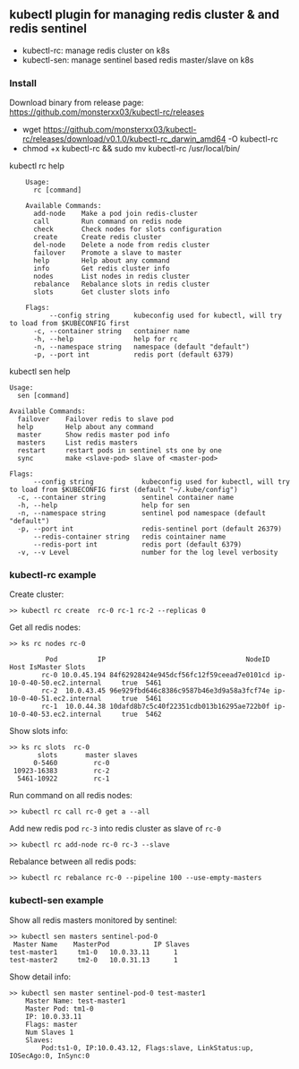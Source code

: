 ##  kubectl plugin for managing redis cluster & and redis sentinel

- kubectl-rc: manage redis cluster on k8s
- kubectl-sen: manage sentinel based redis master/slave on k8s

### Install

Download binary from release page: https://github.com/monsterxx03/kubectl-rc/releases

- wget https://github.com/monsterxx03/kubectl-rc/releases/download/v0.1.0/kubectl-rc_darwin_amd64 -O kubectl-rc
- chmod +x kubectl-rc && sudo mv kubectl-rc /usr/local/bin/

kubectl rc help

        Usage:
          rc [command]

        Available Commands:
          add-node    Make a pod join redis-cluster
          call        Run command on redis node
          check       Check nodes for slots configuration
          create      Create redis cluster
          del-node    Delete a node from redis cluster
          failover    Promote a slave to master
          help        Help about any command
          info        Get redis cluster info
          nodes       List nodes in redis cluster
          rebalance   Rebalance slots in redis cluster
          slots       Get cluster slots info

        Flags:
              --config string      kubeconfig used for kubectl, will try to load from $KUBECONFIG first
          -c, --container string   container name
          -h, --help               help for rc
          -n, --namespace string   namespace (default "default")
          -p, --port int           redis port (default 6379)

kubectl sen help

    Usage:
      sen [command]

    Available Commands:
      failover    Failover redis to slave pod
      help        Help about any command
      master      Show redis master pod info
      masters     List redis masters
      restart     restart pods in sentinel sts one by one
      sync        make <slave-pod> slave of <master-pod>

    Flags:
          --config string            kubeconfig used for kubectl, will try to load from $KUBECONFIG first (default "~/.kube/config")
      -c, --container string         sentinel container name
      -h, --help                     help for sen
      -n, --namespace string         sentinel pod namespace (default "default")
      -p, --port int                 redis-sentinel port (default 26379)
          --redis-container string   redis cointainer name
          --redis-port int           redis port (default 6379)
      -v, --v Level                  number for the log level verbosity


### kubectl-rc example

Create cluster:

    >> kubectl rc create  rc-0 rc-1 rc-2 --replicas 0

Get all redis nodes:

    >> ks rc nodes rc-0

             Pod          IP                                   NodeID                       Host IsMaster Slots
            rc-0 10.0.45.194 84f62928424e945dcf56fc12f59ceead7e0101cd ip-10-0-40-50.ec2.internal     true  5461
            rc-2  10.0.43.45 96e929fbd646c8386c9587b46e3d9a58a3fcf74e ip-10-0-40-51.ec2.internal     true  5461
            rc-1  10.0.44.38 10dafd8b7c5c40f22351cdb013b16295ae722b0f ip-10-0-40-53.ec2.internal     true  5462 
    
    
Show slots info:

    >> ks rc slots  rc-0
           slots       master slaves
          0-5460         rc-0       
     10923-16383         rc-2       
      5461-10922         rc-1    

Run command on all redis nodes:

    >> kubectl rc call rc-0 get a --all


Add new redis pod `rc-3` into redis cluster as slave of `rc-0`

    >> kubectl rc add-node rc-0 rc-3 --slave

Rebalance between all redis pods:

    >> kubectl rc rebalance rc-0 --pipeline 100 --use-empty-masters

### kubectl-sen example

Show all redis masters monitored by sentinel:
    
    >> kubectl sen masters sentinel-pod-0
     Master Name    MasterPod           IP Slaves
    test-master1     tm1-0   10.0.33.11      1
    test-master2     tm2-0   10.0.31.13      1

Show detail info:

    >> kubectl sen master sentinel-pod-0 test-master1
        Master Name: test-master1
        Master Pod: tm1-0
        IP: 10.0.33.11
        Flags: master
        Num Slaves 1
        Slaves:
            Pod:ts1-0, IP:10.0.43.12, Flags:slave, LinkStatus:up, IOSecAgo:0, InSync:0
